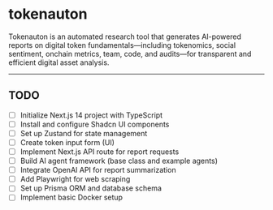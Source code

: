 # tokenauton

Tokenauton is an automated research tool that generates AI-powered reports on digital token fundamentals—including tokenomics, social sentiment, onchain metrics, team, code, and audits—for transparent and efficient digital asset analysis.

---

## TODO

- [ ] Initialize Next.js 14 project with TypeScript
- [ ] Install and configure Shadcn UI components
- [ ] Set up Zustand for state management
- [ ] Create token input form (UI)
- [ ] Implement Next.js API route for report requests
- [ ] Build AI agent framework (base class and example agents)
- [ ] Integrate OpenAI API for report summarization
- [ ] Add Playwright for web scraping
- [ ] Set up Prisma ORM and database schema
- [ ] Implement basic Docker setup
